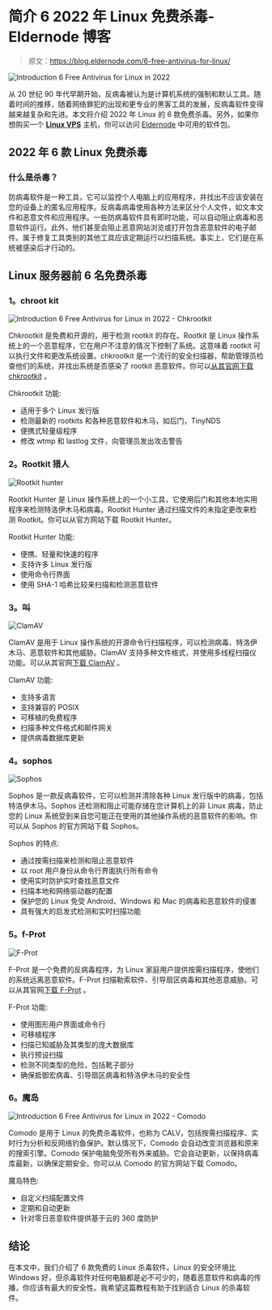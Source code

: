 # 简介 6 2022 年 Linux 免费杀毒- Eldernode 博客

> 原文：<https://blog.eldernode.com/6-free-antivirus-for-linux/>

![Introduction 6 Free Antivirus for Linux in 2022](img/82e0149fcc845fbf89be7f1f68db588a.png)

从 20 世纪 90 年代早期开始，反病毒被认为是计算机系统的强制和默认工具。随着时间的推移，随着网络罪犯的出现和更专业的黑客工具的发展，反病毒软件变得越来越复杂和先进。本文将介绍 2022 年 Linux 的 6 款免费杀毒。另外，如果你想购买一个 [**Linux VPS**](https://eldernode.com/linux-vps/) 主机，你可以访问 [Eldernode](https://eldernode.com/) 中可用的软件包。

## **2022 年 6 款 Linux 免费杀毒**

### **什么是杀毒？**

防病毒软件是一种工具，它可以监控个人电脑上的应用程序，并找出不应该安装在您的设备上的匿名应用程序。反病毒病毒使用各种方法来区分个人文件，如文本文件和恶意文件和应用程序。一些防病毒软件具有即时功能，可以自动阻止病毒和恶意软件运行。此外，他们甚至会阻止恶意网站浏览或打开包含恶意软件的电子邮件。属于修复工具类别的其他工具应该定期运行以扫描系统。事实上，它们是在系统被感染后才行动的。

## **Linux 服务器前 6 名免费杀毒**

### **1。chroot kit**

![Introduction 6 Free Antivirus for Linux in 2022 - Chkrootkit](img/0ee58b3eefaf2e2872ae9b0dfdab38dc.png)

Chkrootkit 是免费和开源的，用于检测 rootkit 的存在。Rootkit 是 Linux 操作系统上的一个恶意程序，它在用户不注意的情况下控制了系统。这意味着 rootkit 可以执行文件和更改系统设置。chkrootkit 是一个流行的安全扫描器，帮助管理员检查他们的系统，并找出系统是否感染了 rootkit 恶意软件。你可以[从其官网下载 chkrootkit](http://www.chkrootkit.org/) 。

Chkrootkit 功能:

*   适用于多个 Linux 发行版
*   检测最新的 rootkits 和各种恶意软件和木马，如后门，TinyNDS
*   便携式轻量级程序
*   修改 wtmp 和 lastlog 文件，向管理员发出攻击警告

### **2。Rootkit 猎人**

![Rootkit hunter](img/181545f826e1bc5bc9e75858cf10aa4f.png)

Rootkit Hunter 是 Linux 操作系统上的一个小工具，它使用后门和其他本地实用程序来检测特洛伊木马和病毒。Rootkit Hunter 通过扫描文件的未指定更改来检测 Rootkit。你可以从官方网站下载 Rootkit Hunter。

Rootkit Hunter 功能:

*   便携、轻量和快速的程序
*   支持许多 Linux 发行版
*   使用命令行界面
*   使用 SHA-1 哈希比较来扫描和检测恶意软件

### **3。叫**

![ClamAV](img/3e792fcb71be2c5637742a08375f90fe.png)

ClamAV 是用于 Linux 操作系统的开源命令行扫描程序，可以检测病毒、特洛伊木马、恶意软件和其他威胁。ClamAV 支持多种文件格式，并使用多线程扫描仪功能。可以从其官网[下载 ClamAV](https://www.clamav.net/) 。

ClamAV 功能:

*   支持多语言
*   支持兼容的 POSIX
*   可移植的免费程序
*   扫描多种文件格式和邮件网关
*   提供病毒数据库更新

### **4。sophos**

![Sophos](img/27adbc1c3548abba7f64fc8c75ae73f5.png)

Sophos 是一款反病毒软件，它可以检测并清除各种 Linux 发行版中的病毒，包括特洛伊木马。Sophos 还检测和阻止可能存储在您计算机上的非 Linux 病毒，防止您的 Linux 系统受到来自您可能正在使用的其他操作系统的恶意软件的影响。你可以从 Sophos 的官方网站下载 Sophos。

Sophos 的特点:

*   通过按需扫描来检测和阻止恶意软件
*   以 root 用户身份从命令行界面执行所有命令
*   使用实时防护实时查找恶意文件
*   扫描本地和网络驱动器的配置
*   保护您的 Linux 免受 Android、Windows 和 Mac 的病毒和恶意软件的侵害
*   具有强大的启发式检测和实时扫描功能

### **5。f-Prot**

![F-Prot](img/41ab5a0596191da4cd282247d9fc8eb6.png)

F-Prot 是一个免费的反病毒程序，为 Linux 家庭用户提供按需扫描程序，使他们的系统远离恶意软件。F-Prot 扫描勒索软件、引导扇区病毒和其他恶意威胁。可以从其官网[下载 F-Prot](http://www.f-prot.com/products/home_use/linux/) 。

F-Prot 功能:

*   使用图形用户界面或命令行
*   可移植程序
*   扫描已知威胁及其类型的庞大数据库
*   执行预设扫描
*   检测不同类型的危险，包括靴子部分
*   确保抵御宏病毒、引导扇区病毒和特洛伊木马的安全性

### **6。魔岛**

![Introduction 6 Free Antivirus for Linux in 2022 - Comodo](img/795519e4a8fba8e4e1dfdb3922fa689c.png)

Comodo 是用于 Linux 的免费杀毒软件，也称为 CALV，包括按需扫描程序、实时行为分析和反网络钓鱼保护。默认情况下，Comodo 会自动改变浏览器和原来的搜索引擎。Comodo 保护电脑免受所有外来威胁。它会自动更新，以保持病毒库最新，以确保定期安全。你可以从 Comodo 的官方网站下载 Comodo。

魔岛特色:

*   自定义扫描配置文件
*   定期和自动更新
*   针对零日恶意软件提供基于云的 360 度防护

## 结论

在本文中，我们介绍了 6 款免费的 Linux 杀毒软件。Linux 的安全环境比 Windows 好，但杀毒软件对任何电脑都是必不可少的，随着恶意软件和病毒的传播，你应该有最大的安全性。我希望这篇教程有助于找到适合 Linux 的杀毒软件。